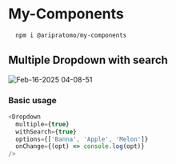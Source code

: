 # My-Components

``` bash
  npm i @aripratomo/my-components
```

##  Multiple Dropdown with search
![Feb-16-2025 04-08-51](https://github.com/user-attachments/assets/326c3aa5-b263-461f-97f6-842673e96149)


### Basic usage
```javascript
<Dropdown 
  multiple={true} 
  withSearch={true} 
  options={['Banna', 'Apple', 'Melon']} 
  onChange={(opt) => console.log(opt)} 
/>
```

